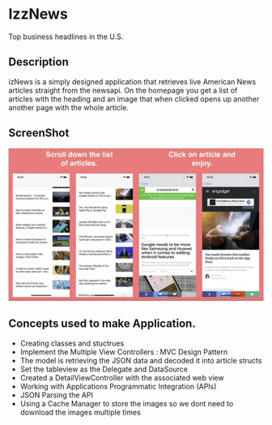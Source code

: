# IzzNews

Top business headlines in the U.S.

## Description

izNews is a simply designed application that retrieves live American News articles straight from the newsapi. On the homepage you get a list of articles with the heading and an image that when clicked opens up another another page with the whole article.

## ScreenShot

![](izNewsss.png)

## Concepts used to make Application.

- Creating classes and stuctrues
- Implement the Multiple View Controllers : MVC Design Pattern 
- The model is retrieving the JSON data and decoded it into article structs
- Set the tableview as the Delegate and DataSource
- Created a DetailViewController with the associated web view
- Working with Applications Programmatic Integration (APIs)
- JSON Parsing the API
- Using a Cache Manager to store the images so we dont need to download the images multiple times


